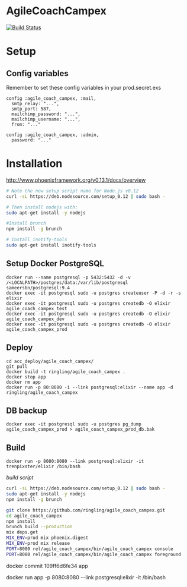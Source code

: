 # AgileCoachCampex

[![Build Status](https://semaphoreci.com/api/v1/projects/e0151ad7-cd12-4675-9aea-1de3433b0a63/461750/badge.svg)](https://semaphoreci.com/ringling/agile_coach_campex)  

# Setup

## Config variables

Remember to set these config variables in your prod.secret.exs

```
config :agile_coach_campex, :mail,
  smtp_relay: "...",
  smtp_port: 587,
  mailchimp_password: "...",
  mailchimp_username: "...",
  from: "..."

config :agile_coach_campex, :admin,
  password: "..."
```

# Installation

http://www.phoenixframework.org/v0.13.1/docs/overview

```bash
# Note the new setup script name for Node.js v0.12
curl -sL https://deb.nodesource.com/setup_0.12 | sudo bash -

# Then install nodejs with:
sudo apt-get install -y nodejs

#Install brunch
npm install -g brunch

# Install inotify-tools
sudo apt-get install inotify-tools
```

## Setup Docker PostgreSQL

```
docker run --name postgresql -p 5432:5432 -d -v /<LOCALPATH>/postgres/data:/var/lib/postgresql sameersbn/postgresql:9.4
docker exec -it postgresql sudo -u postgres createuser -P -d -r -s elixir
docker exec -it postgresql sudo -u postgres createdb -O elixir agile_coach_campex_test
docker exec -it postgresql sudo -u postgres createdb -O elixir agile_coach_campex_dev
docker exec -it postgresql sudo -u postgres createdb -O elixir agile_coach_campex_prod
```

## Deploy

```
cd acc_deploy/agile_coach_campex/
git pull
docker build -t ringling/agile_coach_campex .
docker stop app
docker rm app
docker run -p 80:8080 -i --link postgresql:elixir --name app -d ringling/agile_coach_campex
```

## DB backup
```
docker exec -it postgresql sudo -u postgres pg_dump agile_coach_campex_prod > agile_coach_campex_prod_db.bak
```

## Build

`docker run -p 8080:8080 --link postgresql:elixir -it trenpixster/elixir /bin/bash`


_build script_

```sh
curl -sL https://deb.nodesource.com/setup_0.12 | sudo bash -
sudo apt-get install -y nodejs
npm install -g brunch

git clone https://github.com/ringling/agile_coach_campex.git
cd agile_coach_campex
npm install
brunch build --production
mix deps.get
MIX_ENV=prod mix phoenix.digest
MIX_ENV=prod mix release 
PORT=8080 rel/agile_coach_campex/bin/agile_coach_campex console
PORT=8080 rel/agile_coach_campex/bin/agile_coach_campex foreground
```
docker commit 109ff6d6fe34 app

docker run app -p 8080:8080 --link postgresql:elixir -it /bin/bash